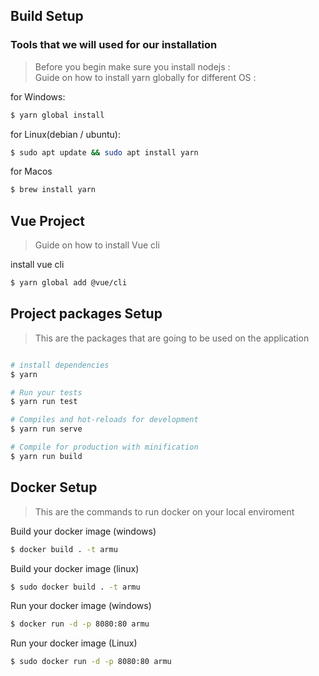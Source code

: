 
## Build Setup

### Tools that we will used for our installation
> Before you begin make sure you install nodejs :  
> Guide on how to install yarn globally for different OS :  

for Windows:
```bash
$ yarn global install
```
for Linux(debian / ubuntu):
```bash
$ sudo apt update && sudo apt install yarn
```
for Macos
```bash
$ brew install yarn
```
## Vue Project

> Guide on how to install Vue cli 

install vue cli
```bash
$ yarn global add @vue/cli

```

## Project packages Setup

> This are the packages that are going to be used on the application

``` bash

# install dependencies
$ yarn 

# Run your tests
$ yarn run test

# Compiles and hot-reloads for development
$ yarn run serve

# Compile for production with minification
$ yarn run build

```
## Docker Setup

> This are the commands to run docker on your local enviroment

Build your docker image (windows)
```bash
$ docker build . -t armu

```
Build your docker image (linux)
```bash
$ sudo docker build . -t armu

```
Run your docker image (windows)

```bash
$ docker run -d -p 8080:80 armu

```
Run your docker image (Linux)

```bash
$ sudo docker run -d -p 8080:80 armu

```
